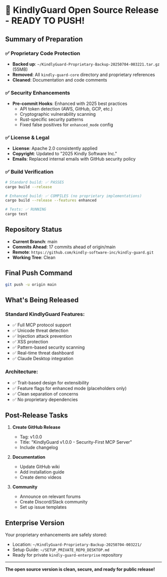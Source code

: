 # 🎉 KindlyGuard Open Source Release - READY TO PUSH!

## Summary of Preparation

### ✅ Proprietary Code Protection
- **Backed up**: `~/KindlyGuard-Proprietary-Backup-20250704-003221.tar.gz` (55MB)
- **Removed**: All `kindly-guard-core` directory and proprietary references
- **Cleaned**: Documentation and code comments

### ✅ Security Enhancements
- **Pre-commit Hooks**: Enhanced with 2025 best practices
  - API token detection (AWS, GitHub, GCP, etc.)
  - Cryptographic vulnerability scanning
  - Rust-specific security patterns
  - Fixed false positives for `enhanced_mode` config

### ✅ License & Legal
- **License**: Apache 2.0 consistently applied
- **Copyright**: Updated to "2025 Kindly Software Inc."
- **Emails**: Replaced internal emails with GitHub security policy

### ✅ Build Verification
```bash
# Standard build: ✅ PASSES
cargo build --release

# Enhanced build: ✅ COMPILES (no proprietary implementations)
cargo build --release --features enhanced

# Tests: ✅ RUNNING
cargo test
```

## Repository Status

- **Current Branch**: main
- **Commits Ahead**: 17 commits ahead of origin/main
- **Remote**: `https://github.com/kindly-software-inc/kindly-guard.git`
- **Working Tree**: Clean

## Final Push Command

```bash
git push -u origin main
```

## What's Being Released

### Standard KindlyGuard Features:
- ✅ Full MCP protocol support
- ✅ Unicode threat detection
- ✅ Injection attack prevention
- ✅ XSS protection
- ✅ Pattern-based security scanning
- ✅ Real-time threat dashboard
- ✅ Claude Desktop integration

### Architecture:
- ✅ Trait-based design for extensibility
- ✅ Feature flags for enhanced mode (placeholders only)
- ✅ Clean separation of concerns
- ✅ No proprietary dependencies

## Post-Release Tasks

1. **Create GitHub Release**
   - Tag: v1.0.0
   - Title: "KindlyGuard v1.0.0 - Security-First MCP Server"
   - Include changelog

2. **Documentation**
   - Update GitHub wiki
   - Add installation guide
   - Create demo videos

3. **Community**
   - Announce on relevant forums
   - Create Discord/Slack community
   - Set up issue templates

## Enterprise Version

Your proprietary enhancements are safely stored:
- Location: `~/KindlyGuard-Proprietary-Backup-20250704-003221/`
- Setup Guide: `~/SETUP_PRIVATE_REPO_DESKTOP.md`
- Ready for private `kindly-guard-enterprise` repository

---

**The open source version is clean, secure, and ready for public release!**